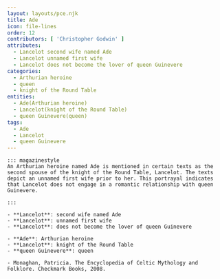 ```yaml
---
layout: layouts/pce.njk
title: Ade
icon: file-lines
order: 12
contributors: [ 'Christopher Godwin' ]
attributes:
  - Lancelot second wife named Ade
  - Lancelot unnamed first wife
  - Lancelot does not become the lover of queen Guinevere
categories:
  - Arthurian heroine
  - queen
  - knight of the Round Table
entities:
  - Ade(Arthurian heroine)
  - Lancelot(knight of the Round Table)
  - queen Guinevere(queen)
tags:
  - Ade
  - Lancelot
  - queen Guinevere
---
```

``` tab [group1:Info]
::: magazinestyle
An Arthurian heroine named Ade is mentioned in certain texts as the second spouse of the knight of the Round Table, Lancelot. The texts depict an unnamed first wife prior to her. This portrayal indicates that Lancelot does not engage in a romantic relationship with queen Guinevere.

:::
```
``` tab [group1:Attributes]
- **Lancelot**: second wife named Ade
- **Lancelot**: unnamed first wife
- **Lancelot**: does not become the lover of queen Guinevere
```
``` tab [group1:Entities]
- **Ade**: Arthurian heroine
- **Lancelot**: knight of the Round Table
- **queen Guinevere**: queen
```
``` tab [group1:Sources]
- Monaghan, Patricia. The Encyclopedia of Celtic Mythology and Folklore. Checkmark Books, 2008.
```
